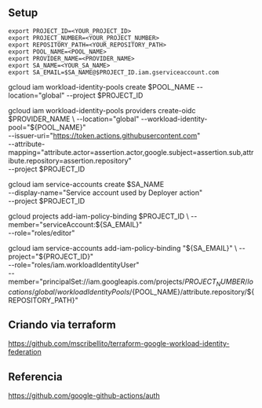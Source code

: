 ## Setup
```
export PROJECT_ID=<YOUR_PROJECT_ID>
export PROJECT_NUMBER=<YOUR_PROJECT_NUMBER>
export REPOSITORY_PATH=<YOUR_REPOSITORY_PATH>
export POOL_NAME=<POOL_NAME>
export PROVIDER_NAME=<PROVIDER_NAME>
export SA_NAME=<YOUR_SA_NAME>
export SA_EMAIL=$SA_NAME@$PROJECT_ID.iam.gserviceaccount.com
```

gcloud iam workload-identity-pools create $POOL_NAME --location="global" --project $PROJECT_ID

gcloud iam workload-identity-pools providers create-oidc $PROVIDER_NAME \
--location="global" --workload-identity-pool="${POOL_NAME}"  \
--issuer-uri="https://token.actions.githubusercontent.com" \
--attribute-mapping="attribute.actor=assertion.actor,google.subject=assertion.sub,attribute.repository=assertion.repository" \
--project $PROJECT_ID

gcloud iam service-accounts create $SA_NAME \
--display-name="Service account used by Deployer action" \
--project $PROJECT_ID


gcloud projects add-iam-policy-binding $PROJECT_ID \
--member="serviceAccount:${SA_EMAIL}" \
--role="roles/editor"



gcloud iam service-accounts add-iam-policy-binding "${SA_EMAIL}" \
  --project="${PROJECT_ID}" \
  --role="roles/iam.workloadIdentityUser" \
  --member="principalSet://iam.googleapis.com/projects/${PROJECT_NUMBER}/locations/global/workloadIdentityPools/${POOL_NAME}/attribute.repository/${REPOSITORY_PATH}"



## Criando via terraform
https://github.com/mscribellito/terraform-google-workload-identity-federation

## Referencia
https://github.com/google-github-actions/auth
